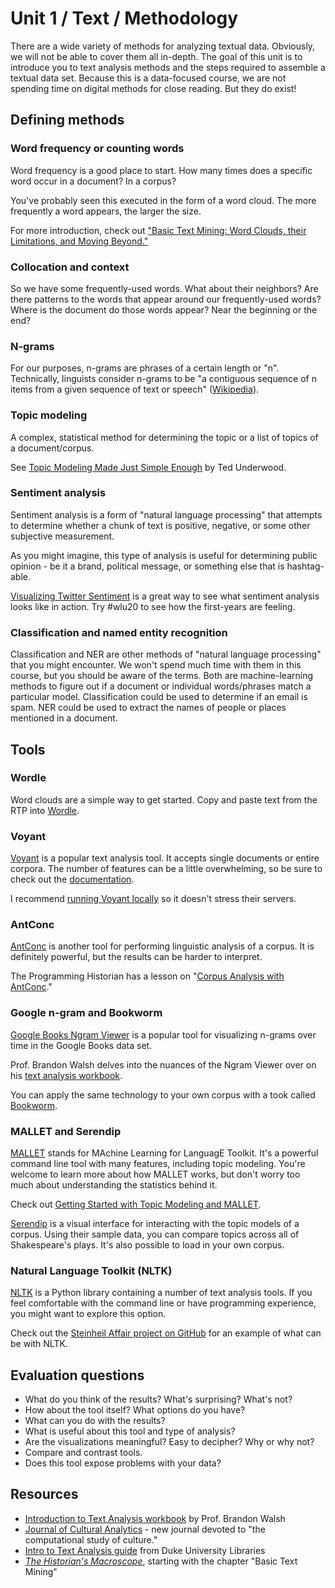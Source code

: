   # Unit 1 / Text / Methodology 
There are a wide variety of methods for analyzing textual data. Obviously, we will not be able to cover them all in-depth. The goal of this unit is to introduce you to text analysis methods and the steps required to assemble a textual data set. Because this is a data-focused course, we are not spending time on digital methods for close reading. But they do exist!

## Defining methods

### Word frequency or counting words
Word frequency is a good place to start. How many times does a specific word occur in a document? In a corpus? 

You've probably seen this executed in the form of a word cloud. The more frequently a word appears, the larger the size.

For more introduction, check out ["Basic Text Mining: Word Clouds, their Limitations, and Moving Beyond."](http://www.themacroscope.org/?page_id=633)

### Collocation and context
So we have some frequently-used words. What about their neighbors? Are there patterns to the words that appear around our frequently-used words? Where is the document do those words appear? Near the beginning or the end? 

### N-grams 
For our purposes, n-grams are phrases of a certain length or "n". Technically, linguists consider n-grams to be "a contiguous sequence of n items from a given sequence of text or speech" ([Wikipedia](https://en.wikipedia.org/wiki/N-gram)).


### Topic modeling
A complex, statistical method for determining the topic or a list of topics of a document/corpus. 

See [Topic Modeling Made Just Simple Enough](https://tedunderwood.com/2012/04/07/topic-modeling-made-just-simple-enough/) by Ted Underwood.

### Sentiment analysis 
Sentiment analysis is a form of "natural language processing" that attempts to determine whether a chunk of text is positive, negative, or some other subjective measurement. 

As you might imagine, this type of analysis is useful for determining public opinion - be it a brand, political message, or something else that is hashtag-able. 

[Visualizing Twitter Sentiment](https://www.csc.ncsu.edu/faculty/healey/tweet_viz/) is a great way to see what sentiment analysis looks like in action. Try #wlu20 to see how the first-years are feeling. 

### Classification and named entity recognition
Classification and NER are other methods of "natural language processing" that you might encounter. We won't spend much time with them in this course, but you should be aware of the terms. Both are machine-learning methods to figure out if a document or individual words/phrases match a particular model. Classification could be used to determine if an email is spam. NER could be used to extract the names of people or places mentioned in a document.

## Tools

### Wordle
Word clouds are a simple way to get started. Copy and paste text from the RTP into [Wordle](http://www.wordle.net/). 

### Voyant
[Voyant](http://www.voyant-tools.org/) is a popular text analysis tool. It accepts single documents or entire corpora. The number of features can be a little overwhelming, so be sure to check out the [documentation](http://www.voyant-tools.org/docs/#!/guide/about).

I recommend [running Voyant locally](http://docs.voyant-tools.org/resources/run-your-own/voyant-server/) so it doesn't stress their servers.

### AntConc
[AntConc](http://www.laurenceanthony.net/software/antconc/) is another tool for performing linguistic analysis of a corpus. It is definitely powerful, but the results can be harder to interpret. 

The Programming Historian has a lesson on "[Corpus Analysis with AntConc](http://programminghistorian.org/lessons/corpus-analysis-with-antconc)."

### Google n-gram and Bookworm
[Google Books Ngram Viewer](https://books.google.com/ngrams) is a popular tool for visualizing n-grams over time in the Google Books data set. 

Prof. Brandon Walsh delves into the nuances of the Ngram Viewer over on his [text analysis workbook](https://bmw9t.gitbooks.io/introduction-to-text-analysis/content/issues/google-ngram.html).

You can apply the same technology to your own corpus with a took called [Bookworm](http://bookworm.culturomics.org/). 

### MALLET and Serendip
[MALLET](http://mallet.cs.umass.edu/http://mallet.cs.umass.edu/) stands for MAchine Learning for LanguagE Toolkit. It's a powerful command line tool with many features, including topic modeling. You're welcome to learn more about how MALLET works, but don't worry too much about understanding the statistics behind it. 

Check out [Getting Started with Topic Modeling and MALLET](http://programminghistorian.org/lessons/topic-modeling-and-mallet).

[Serendip](http://vep.cs.wisc.edu/serendip/) is a visual interface for interacting with the topic models of a corpus. Using their sample data, you can compare topics across all of Shakespeare's plays. It's also possible to load in your own corpus. 

### Natural Language Toolkit (NLTK)
[NLTK](http://www.nltk.org/) is a Python library containing a number of text analysis tools. If you feel comfortable with the command line or have programming experience, you might want to explore this option. 

Check out the [Steinheil Affair project on GitHub](https://github.com/wludh/frenchnewspapers) for an example of what can be with NLTK. 

## Evaluation questions

* What do you think of the results? What's surprising? What's not? 
* How about the tool itself? What options do you have? 
* What can you do with the results? 
* What is useful about this tool and type of analysis? 
* Are the visualizations meaningful? Easy to decipher? Why or why not?
* Compare and contrast tools.
* Does this tool expose problems with your data?

## Resources
* [Introduction to Text Analysis workbook](https://bmw9t.gitbooks.io/introduction-to-text-analysis/content/) by Prof. Brandon Walsh
* [Journal of Cultural Analytics](http://culturalanalytics.org/) - new journal devoted to "the computational study of culture."
* [Intro to Text Analysis guide](http://guides.library.duke.edu/text_analysis) from Duke University Libraries
* *[The Historian's Macroscope](http://www.themacroscope.org/?page_id=633)*, starting with the chapter "Basic Text Mining"
